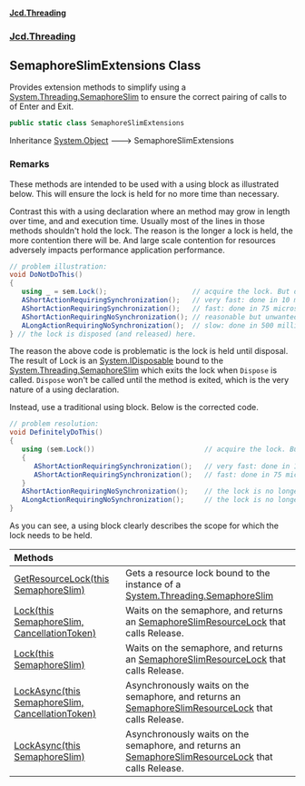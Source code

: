 #### [Jcd.Threading](index.md 'index')
### [Jcd.Threading](Jcd.Threading.md 'Jcd.Threading')

## SemaphoreSlimExtensions Class

Provides extension methods to simplify using a [System.Threading.SemaphoreSlim](https://docs.microsoft.com/en-us/dotnet/api/System.Threading.SemaphoreSlim 'System.Threading.SemaphoreSlim')
to ensure the correct pairing of calls to of Enter and Exit.

```csharp
public static class SemaphoreSlimExtensions
```

Inheritance [System.Object](https://docs.microsoft.com/en-us/dotnet/api/System.Object 'System.Object') &#129106; SemaphoreSlimExtensions

### Remarks

These methods are intended to be used with a using block as illustrated below.
This will ensure the lock is held for no more time than necessary.

Contrast this with a using declaration where an method may grow in length over time,
and and execution time. Usually most of the lines in those methods shouldn't hold
the lock. The reason is the longer a lock is held, the more contention there will be.
And large scale contention for resources adversely impacts performance application
performance.

```csharp
// problem illustration:
void DoNotDoThis()
{
   using _ = sem.Lock();                     // acquire the lock. But don't use the value. Just dispose it.
   AShortActionRequiringSynchronization();   // very fast: done in 10 microseconds.
   AShortActionRequiringSynchronization();   // fast: done in 75 microseconds.
   AShortActionRequiringNoSynchronization(); // reasonable but unwanted: done in 5 milliseconds.
   ALongActionRequiringNoSynchronization();  // slow: done in 500 milliseconds.
} // the lock is disposed (and released) here.
```

The reason the above code is problematic is the lock is held until disposal.
The result of Lock is an [System.IDisposable](https://docs.microsoft.com/en-us/dotnet/api/System.IDisposable 'System.IDisposable') bound to the [System.Threading.SemaphoreSlim](https://docs.microsoft.com/en-us/dotnet/api/System.Threading.SemaphoreSlim 'System.Threading.SemaphoreSlim')
which exits the lock when `Dispose` is called. `Dispose` won't be called until
the method is exited, which is the very nature of a using declaration.

Instead, use a traditional using block. Below is the corrected code.


```csharp
// problem resolution:
void DefinitelyDoThis()
{
   using (sem.Lock())                           // acquire the lock. But don't use the value.
   {
      AShortActionRequiringSynchronization();   // very fast: done in 10 microseconds.
      AShortActionRequiringSynchronization();   // fast: done in 75 microseconds.
   }
   AShortActionRequiringNoSynchronization();    // the lock is no longer held. This won't cause contention.
   ALongActionRequiringNoSynchronization();     // the lock is no longer held. This won't cause contention.
}
```

As you can see, a using block clearly describes the scope for which
the lock needs to be held.

| Methods | |
| :--- | :--- |
| [GetResourceLock(this SemaphoreSlim)](SemaphoreSlimExtensions.GetResourceLock.h1dPX+eVPpUTRJ1Gj72Y6Q.md 'Jcd.Threading.SemaphoreSlimExtensions.GetResourceLock(this System.Threading.SemaphoreSlim)') | Gets a resource lock bound to the instance of a [System.Threading.SemaphoreSlim](https://docs.microsoft.com/en-us/dotnet/api/System.Threading.SemaphoreSlim 'System.Threading.SemaphoreSlim') |
| [Lock(this SemaphoreSlim, CancellationToken)](SemaphoreSlimExtensions.Lock.lrzWlWBiCw9Z+BhVijNMVw.md 'Jcd.Threading.SemaphoreSlimExtensions.Lock(this System.Threading.SemaphoreSlim, System.Threading.CancellationToken)') | Waits on the semaphore, and returns an [SemaphoreSlimResourceLock](SemaphoreSlimResourceLock.md 'Jcd.Threading.SemaphoreSlimResourceLock') that calls Release. |
| [Lock(this SemaphoreSlim)](SemaphoreSlimExtensions.Lock.TfibVEOq4/VaWrHC7tH/rg.md 'Jcd.Threading.SemaphoreSlimExtensions.Lock(this System.Threading.SemaphoreSlim)') | Waits on the semaphore, and returns an [SemaphoreSlimResourceLock](SemaphoreSlimResourceLock.md 'Jcd.Threading.SemaphoreSlimResourceLock') that calls Release. |
| [LockAsync(this SemaphoreSlim, CancellationToken)](SemaphoreSlimExtensions.LockAsync.w5Z5NNlB0OW05M7hDmlT0w.md 'Jcd.Threading.SemaphoreSlimExtensions.LockAsync(this System.Threading.SemaphoreSlim, System.Threading.CancellationToken)') | Asynchronously waits on the semaphore, and returns an [SemaphoreSlimResourceLock](SemaphoreSlimResourceLock.md 'Jcd.Threading.SemaphoreSlimResourceLock') that calls Release. |
| [LockAsync(this SemaphoreSlim)](SemaphoreSlimExtensions.LockAsync.thM6pz8QjtVLgPqK6jAgIA.md 'Jcd.Threading.SemaphoreSlimExtensions.LockAsync(this System.Threading.SemaphoreSlim)') | Asynchronously waits on the semaphore, and returns an [SemaphoreSlimResourceLock](SemaphoreSlimResourceLock.md 'Jcd.Threading.SemaphoreSlimResourceLock') that calls Release. |
